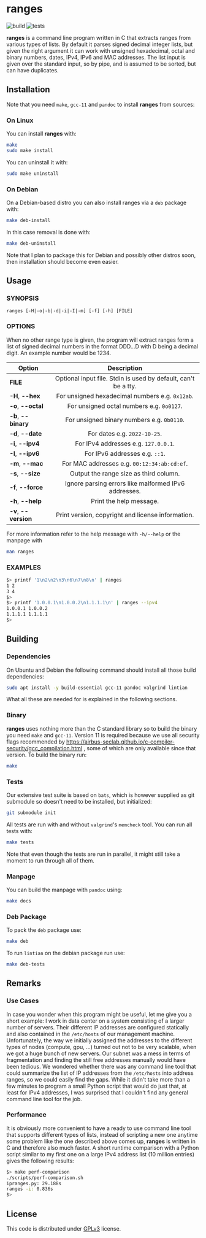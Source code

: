 # ranges

![build](https://github.com/gierens/ranges/actions/workflows/build.yml/badge.svg)
![tests](https://github.com/gierens/ranges/actions/workflows/test.yml/badge.svg)

**ranges** is a command line program written in C that extracts ranges from
various types of lists. By default it parses signed decimal integer lists,
but given the right argument it can work with unsigned hexadecimal, octal
and binary numbers, dates, IPv4, IPv6 and MAC addresses. The list input
is given over the standard input, so by pipe, and is assumed to be sorted,
but can have duplicates.

## Installation

Note that you need `make`, `gcc-11` and `pandoc` to install **ranges** from sources:

### On Linux
You can install **ranges** with:
```bash
make
sudo make install
```
You can uninstall it with:
```bash
sudo make uninstall
```

### On Debian
On a Debian-based distro you can also install ranges via a `deb` package with:
```bash
make deb-install
```
In this case removal is done with:
```bash
make deb-uninstall
```
Note that I plan to package this for Debian and possibly other distros soon,
then installation should become even easier.

## Usage

### SYNOPSIS
`ranges [-H|-o|-b|-d|-i|-I|-m] [-f] [-h] [FILE]`

### OPTIONS
When no other range type is given, the program will extract ranges form a
list of signed decimal numbers in the format DDD...D with D being a decimal
digit. An example number would be 1234.

| Option | Description                                                    |
| ------ |:--------------------------------------------------------------:|
| **FILE** | Optional input file. Stdin is used by default, can't be a tty. |
| **-H**, **\--hex** | For unsigned hexadecimal numbers e.g. `0x12ab`. |
| **-o**, **\--octal** | For unsigned octal numbers e.g. `0o0127`. |
| **-b**, **\--binary** | For unsigned binary numbers e.g. `0b0110`. |
| **-d**, **\--date** | For dates e.g. `2022-10-25`. |
| **-i**, **\--ipv4** | For IPv4 addresses e.g. `127.0.0.1`. |
| **-I**, **\--ipv6** | For IPv6 addresses e.g. `::1`. |
| **-m**, **\--mac** | For MAC addresses e.g. `00:12:34:ab:cd:ef`. |
| **-s**, **\--size** | Output the range size as third column. |
| **-f**, **\--force** | Ignore parsing errors like malformed IPv6 addresses. |
| **-h**, **\--help** | Print the help message. |
| **-v**, **\--version** | Print version, copyright and license information. |

For more information refer to the help message with `-h/--help` or the
manpage with
```bash
man ranges
```

### EXAMPLES
```bash
$> printf '1\n2\n2\n3\n6\n7\n8\n' | ranges
1 2
3 4
$>
$> printf '1.0.0.1\n1.0.0.2\n1.1.1.1\n' | ranges --ipv4
1.0.0.1 1.0.0.2
1.1.1.1 1.1.1.1
$>
```

## Building

### Dependencies
On Ubuntu and Debian the following command should install all those build
dependencies:
```bash
sudo apt install -y build-essential gcc-11 pandoc valgrind lintian
```
What all these are needed for is explained in the following sections.

### Binary
**ranges** uses nothing more than the C standard library so to build the binary
you need `make` and `gcc-11`. Version 11 is required because we use all
security flags recommended by
https://airbus-seclab.github.io/c-compiler-security/gcc_compilation.html
, some of which are only available since that version. To build the binary
run:
```bash
make
```

### Tests
Our extensive test suite is based on `bats`, which is however supplied as git
submodule so doesn't need to be installed, but initialized:
```bash
git submodule init
```
All tests are run with and without `valgrind`'s `memcheck` tool. You can
run all tests with:
```bash
make tests
```
Note that even though the tests are run in parallel, it might still take
a moment to run through all of them.

### Manpage
You can build the manpage with `pandoc` using:
```bash
make docs
```

### Deb Package
To pack the `deb` package use:
```bash
make deb
```
To run `lintian` on the debian package run use:
```bash
make deb-tests
```

## Remarks

### Use Cases
In case you wonder when this program might be useful, let me give you a short
example: I work in data center on a system consisting of a larger number of
servers. Their different IP addresses are configured statically and also
contained in the `/etc/hosts` of our management machine. Unfortunately, the way
we initially assigned the addresses to the different types of nodes (compute,
gpu, ...) turned out not to be very scalable, when we got a huge bunch of new
servers. Our subnet was a mess in terms of fragmentation and finding the
still free addresses manually would have been tedious. We wondered whether
there was any command line tool that could summarize the list of IP addresses
from the `/etc/hosts` into address ranges, so we could easily find the gaps.
While it didn't take more than a few minutes to program a small Python script
that would do just that, at least for IPv4 addresses, I was surprised that I
couldn't find any general command line tool for the job.

### Performance
It is obviously more convenient to have a ready to use command line tool that
supports different types of lists, instead of scripting a new one anytime
some problem like the one described above comes up, **ranges** is written in C
and therefore also much faster. A short runtime comparison with a Python
script similar to my first one on a large IPv4 address list (10 million
entries) gives the following results:
```bash
$> make perf-comparison
./scripts/perf-comparison.sh
ipranges.py: 29.188s
ranges -i: 0.836s
$>
```

## License
This code is distributed under [GPLv3](LICENSE) license.
